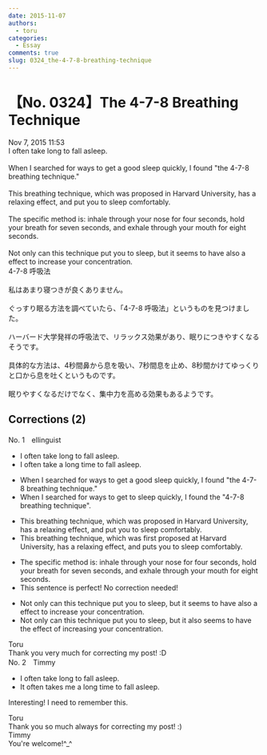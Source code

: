 ```yaml
---
date: 2015-11-07
authors:
  - toru
categories:
  - Essay
comments: true
slug: 0324_the-4-7-8-breathing-technique
---
```


# 【No. 0324】The 4-7-8  Breathing Technique
<div class="date">Nov 7, 2015 11:53</div>
<div id="post"><div id="body_show_ori">
I often take long to fall asleep.<br/><br/>When I searched for ways to get a good sleep quickly, I found "the 4-7-8 breathing technique."<br/><br/>This breathing technique, which was proposed in Harvard University, has a relaxing effect, and put you to sleep comfortably.<br/><br/>The specific method is: inhale through your nose for four seconds, hold your breath for seven seconds, and exhale through your mouth for eight seconds.<br/><br/>Not only can this technique put you to sleep, but it seems to have also a effect to increase your concentration.
</div></div>

<!-- more -->

<div id="post_ja"><div id="body_show_mo">
4-7-8 呼吸法<br/><br/>私はあまり寝つきが良くありません。<br/><br/>ぐっすり眠る方法を調べていたら、「4-7-8 呼吸法」というものを見つけました。<br/><br/>ハーバード大学発祥の呼吸法で、リラックス効果があり、眠りにつきやすくなるそうです。<br/><br/>具体的な方法は、4秒間鼻から息を吸い、7秒間息を止め、8秒間かけてゆっくりと口から息を吐くというものです。<br/><br/>眠りやすくなるだけでなく、集中力を高める効果もあるようです。
</div></div>

## Corrections (2)
<div id="block"><div class="first_name"> No. 1　<span class="just_name">ellinguist</span></div><div id="block2">
<ul class="correction_field">
<li class="incorrect">I often take long to fall asleep.</li>
<li class="corrected correct">
I often take a long time to fall asleep.
</li>
</ul>
<ul class="correction_field">
<li class="incorrect">When I searched for ways to get a good sleep quickly, I found "the 4-7-8 breathing technique."</li>
<li class="corrected correct">
When I searched for ways to get to sleep quickly, I found the "4-7-8 breathing technique".
</li>
</ul>
<ul class="correction_field">
<li class="incorrect">This breathing technique, which was proposed in Harvard University, has a relaxing effect, and put you to sleep comfortably.</li>
<li class="corrected correct">
This breathing technique, which was first proposed at Harvard University, has a relaxing effect, and puts you to sleep comfortably.
</li>
</ul>
<ul class="correction_field">
<li class="incorrect">The specific method is: inhale through your nose for four seconds, hold your breath for seven seconds, and exhale through your mouth for eight seconds.</li>
<li class="corrected perfect">This sentence is perfect! No correction needed!</li>
</ul>
<ul class="correction_field">
<li class="incorrect">Not only can this technique put you to sleep, but it seems to have also a effect to increase your concentration.</li>
<li class="corrected correct">
Not only can this technique put you to sleep, but it also seems to have the effect of increasing your concentration.
</li>
</ul>
</div><div class="name"><span class="just_name">Toru</span><br>
Thank you very much for correcting my post! :D
</div>
</div>
<div id="block"><div class="first_name"> No. 2　<span class="just_name">Timmy</span></div><div id="block2">
<ul class="correction_field">
<li class="incorrect">I often take long to fall asleep.</li>
<li class="corrected correct">
I<span class="f_blue">t</span> often take<span class="f_blue">s me</span> a long time to fall asleep.
</li>
</ul>
<p class="comment_small">
 Interesting! I need to remember this.
</p>

</div><div class="name"><span class="just_name">Toru</span><br>
Thank you so much always for correcting my post! :)
</div>
<div class="name"><span class="just_name">Timmy</span><br>
You're welcome!^_^
</div>
</div>
